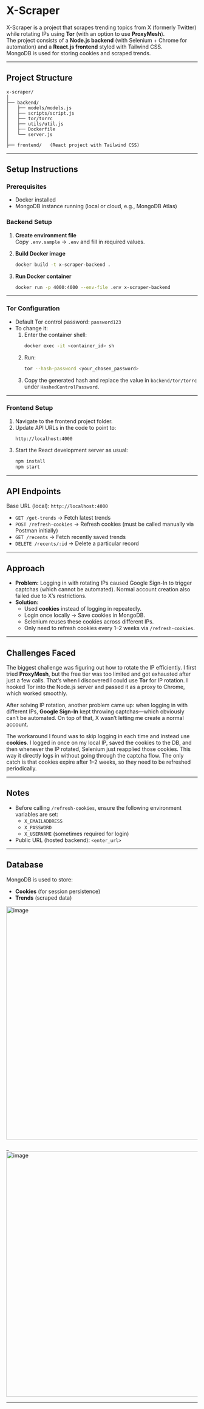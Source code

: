 # X-Scraper

X-Scraper is a project that scrapes trending topics from X (formerly Twitter) while rotating IPs using **Tor** (with an option to use **ProxyMesh**).  
The project consists of a **Node.js backend** (with Selenium + Chrome for automation) and a **React.js frontend** styled with Tailwind CSS.  
MongoDB is used for storing cookies and scraped trends.

---

## Project Structure

```
x-scraper/
│
├── backend/
│   ├── models/models.js
│   ├── scripts/script.js
│   ├── tor/torrc
│   ├── utils/util.js
│   ├── Dockerfile
│   └── server.js
│
├── frontend/   (React project with Tailwind CSS)
```

---

## Setup Instructions

### Prerequisites

- Docker installed
- MongoDB instance running (local or cloud, e.g., MongoDB Atlas)

### Backend Setup

1. **Create environment file**  
   Copy `.env.sample` → `.env` and fill in required values.

2. **Build Docker image**

   ```bash
   docker build -t x-scraper-backend .
   ```

3. **Run Docker container**
   ```bash
   docker run -p 4000:4000 --env-file .env x-scraper-backend
   ```

---

### Tor Configuration

- Default Tor control password: `password123`
- To change it:
  1. Enter the container shell:
     ```bash
     docker exec -it <container_id> sh
     ```
  2. Run:
     ```bash
     tor --hash-password <your_chosen_password>
     ```
  3. Copy the generated hash and replace the value in `backend/tor/torrc` under `HashedControlPassword`.

---

### Frontend Setup

1. Navigate to the frontend project folder.
2. Update API URLs in the code to point to:
   ```
   http://localhost:4000
   ```
3. Start the React development server as usual:
   ```bash
   npm install
   npm start
   ```

---

## API Endpoints

Base URL (local): `http://localhost:4000`

- `GET /get-trends` → Fetch latest trends
- `POST /refresh-cookies` → Refresh cookies (must be called manually via Postman initially)
- `GET /recents` → Fetch recently saved trends
- `DELETE /recents/:id` → Delete a particular record

---

## Approach

- **Problem:** Logging in with rotating IPs caused Google Sign-In to trigger captchas (which cannot be automated). Normal account creation also failed due to X’s restrictions.
- **Solution:**
  - Used **cookies** instead of logging in repeatedly.
  - Login once locally → Save cookies in MongoDB.
  - Selenium reuses these cookies across different IPs.
  - Only need to refresh cookies every 1–2 weeks via `/refresh-cookies`.

---

## Challenges Faced

The biggest challenge was figuring out how to rotate the IP efficiently. I first tried **ProxyMesh**, but the free tier was too limited and got exhausted after just a few calls. That’s when I discovered I could use **Tor** for IP rotation. I hooked Tor into the Node.js server and passed it as a proxy to Chrome, which worked smoothly.

After solving IP rotation, another problem came up: when logging in with different IPs, **Google Sign-In** kept throwing captchas—which obviously can’t be automated. On top of that, X wasn’t letting me create a normal account.

The workaround I found was to skip logging in each time and instead use **cookies**. I logged in once on my local IP, saved the cookies to the DB, and then whenever the IP rotated, Selenium just reapplied those cookies. This way it directly logs in without going through the captcha flow. The only catch is that cookies expire after 1–2 weeks, so they need to be refreshed periodically.

---

## Notes

- Before calling `/refresh-cookies`, ensure the following environment variables are set:
  - `X_EMAILADDRESS`
  - `X_PASSWORD`
  - `X_USERNAME` (sometimes required for login)
- Public URL (hosted backend): `<enter_url>`

---

## Database

MongoDB is used to store:

- **Cookies** (for session persistence)
- **Trends** (scraped data)

 <img width="1621" height="615" alt="image" src="https://github.com/user-attachments/assets/7c68cd10-a0be-4bb8-bac9-bd54ed154229" />
 
_<img width="1595" height="647" alt="image" src="https://github.com/user-attachments/assets/ea625ef8-652f-4bd2-b51a-cc30bf739883" />


---
